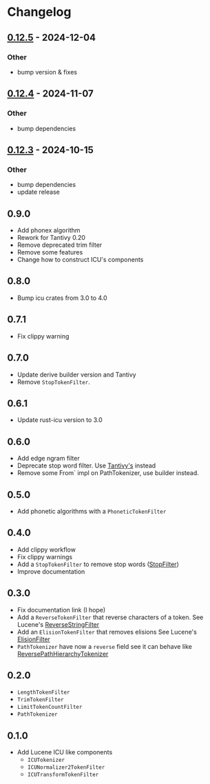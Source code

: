 # Changelog

## [0.12.5](https://github.com/Dalvany/tantivy-analysis-contrib/compare/v0.12.4...v0.12.5) - 2024-12-04

### Other

- bump version & fixes

## [0.12.4](https://github.com/Dalvany/tantivy-analysis-contrib/compare/v0.12.3...v0.12.4) - 2024-11-07

### Other

- bump dependencies

## [0.12.3](https://github.com/Dalvany/tantivy-analysis-contrib/compare/v0.12.2...v0.12.3) - 2024-10-15

### Other

- bump dependencies
- update release

## 0.9.0

* Add phonex algorithm
* Rework for Tantivy 0.20
* Remove deprecated trim filter
* Remove some features
* Change how to construct ICU's components

## 0.8.0

* Bump icu crates from 3.0 to 4.0

## 0.7.1

* Fix clippy warning

## 0.7.0

* Update derive builder version and Tantivy
* Remove `StopTokenFilter`.

## 0.6.1

* Update rust-icu version to 3.0

## 0.6.0

* Add edge ngram filter
* Deprecate stop word filter. Use [Tantivy's](https://docs.rs/tantivy/0.18.1/tantivy/tokenizer/struct.StopWordFilter.html) instead
* Remove some  ̀From` impl on PathTokenizer, use builder instead.

## 0.5.0

* Add phonetic algorithms with a `PhoneticTokenFilter`

## 0.4.0

* Add clippy workflow
* Fix clippy warnings
* Add a `StopTokenFilter` to remove stop words ([StopFilter](https://lucene.apache.org/core/9_1_0/analysis/common/org/apache/lucene/analysis/core/StopFilter.html))
* Improve documentation

## 0.3.0

* Fix documentation link (I hope)
* Add a `ReverseTokenFilter` that reverse characters of a token. See
  Lucene's [ReverseStringFilter](https://lucene.apache.org/core/9_1_0/analysis/common/org/apache/lucene/analysis/reverse/ReverseStringFilter.html)
* Add an `ElisionTokenFilter` that removes elisions See
  Lucene's [ElisionFilter](https://lucene.apache.org/core/9_1_0/analysis/common/org/apache/lucene/analysis/util/ElisionFilter.html)
* `PathTokenizer` have now a `reverse` field see it can behave
  like [ReversePathHierarchyTokenizer](https://lucene.apache.org/core/9_1_0/analysis/common/org/apache/lucene/analysis/path/ReversePathHierarchyTokenizer.html)

## 0.2.0

* `LengthTokenFilter`
* `TrimTokenFilter`
* `LimitTokenCountFilter`
* `PathTokenizer`

## 0.1.0

* Add Lucene ICU like components
    * `ICUTokenizer`
    * `ICUNormalizer2TokenFilter`
    * `ICUTransformTokenFilter`